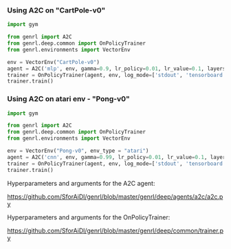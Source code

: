 ### Using A2C on "CartPole-v0"

```python
import gym

from genrl import A2C
from genrl.deep.common import OnPolicyTrainer
from genrl.environments import VectorEnv

env = VectorEnv("CartPole-v0")
agent = A2C('mlp', env, gamma=0.9, lr_policy=0.01, lr_value=0.1, layers=(32,32), rollout_size=2048)
trainer = OnPolicyTrainer(agent, env, log_mode=['stdout', 'tensorboard'], log_key="Episode")
trainer.train()
```

### Using A2C on atari env - "Pong-v0"

```python
import gym

from genrl import A2C
from genrl.deep.common import OnPolicyTrainer
from genrl.environments import VectorEnv

env = VectorEnv("Pong-v0", env_type = "atari")
agent = A2C('cnn', env, gamma=0.99, lr_policy=0.01, lr_value=0.1, layers=(32,32), rollout_size=2048)
trainer = OnPolicyTrainer(agent, env, log_mode=['stdout', 'tensorboard'], log_key="timestep")
trainer.train()
```

Hyperparameters and arguments for the A2C agent:

https://github.com/SforAiDl/genrl/blob/master/genrl/deep/agents/a2c/a2c.py 

Hyperparameters and arguments for the OnPolicyTrainer:

https://github.com/SforAiDl/genrl/blob/master/genrl/deep/common/trainer.py
